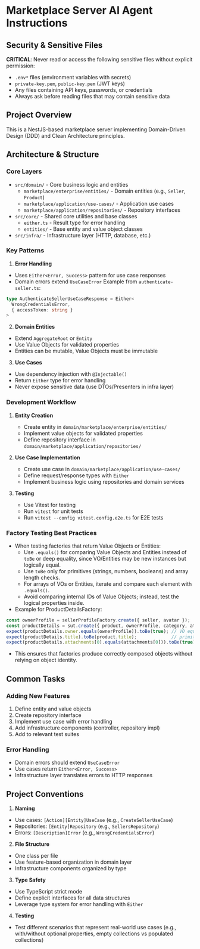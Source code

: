 # Marketplace Server AI Agent Instructions

## Security & Sensitive Files
**CRITICAL**: Never read or access the following sensitive files without explicit permission:
- `.env*` files (environment variables with secrets)
- `private-key.pem`, `public-key.pem` (JWT keys)
- Any files containing API keys, passwords, or credentials
- Always ask before reading files that may contain sensitive data

## Project Overview
This is a NestJS-based marketplace server implementing Domain-Driven Design (DDD) and Clean Architecture principles.

## Architecture & Structure

### Core Layers
- `src/domain/` - Core business logic and entities
  - `marketplace/enterprise/entities/` - Domain entities (e.g., `Seller`, `Product`)
  - `marketplace/application/use-cases/` - Application use cases
  - `marketplace/application/repositories/` - Repository interfaces
- `src/core/` - Shared core utilities and base classes
  - `either.ts` - Result type for error handling
  - `entities/` - Base entity and value object classes
- `src/infra/` - Infrastructure layer (HTTP, database, etc.)

### Key Patterns

1. **Error Handling**
- Uses `Either<Error, Success>` pattern for use case responses
- Domain errors extend `UseCaseError`
Example from `authenticate-seller.ts`:
```typescript
type AuthenticateSellerUseCaseResponse = Either<
  WrongCredentialsError,
  { accessToken: string }
>
```

2. **Domain Entities**
- Extend `AggregateRoot` or `Entity`
- Use Value Objects for validated properties
- Entities can be mutable, Value Objects must be immutable

3. **Use Cases**
- Use dependency injection with `@Injectable()`
- Return `Either` type for error handling
- Never expose sensitive data (use DTOs/Presenters in infra layer)

### Development Workflow

1. **Entity Creation**
   - Create entity in `domain/marketplace/enterprise/entities/`
   - Implement value objects for validated properties
   - Define repository interface in `domain/marketplace/application/repositories/`

2. **Use Case Implementation**
   - Create use case in `domain/marketplace/application/use-cases/`
   - Define request/response types with `Either`
   - Implement business logic using repositories and domain services

3. **Testing**
   - Use Vitest for testing
   - Run `vitest` for unit tests
   - Run `vitest --config vitest.config.e2e.ts` for E2E tests

### Factory Testing Best Practices
- When testing factories that return Value Objects or Entities:
  - Use `.equals()` for comparing Value Objects and Entities instead of `toBe` or deep equality, since VO/Entities may be new instances but logically equal.
  - Use `toBe` only for primitives (strings, numbers, booleans) and array length checks.
  - For arrays of VOs or Entities, iterate and compare each element with `.equals()`.
  - Avoid comparing internal IDs of Value Objects; instead, test the logical properties inside.
- Example for ProductDetailsFactory:
```typescript
const ownerProfile = sellerProfileFactory.create({ seller, avatar });
const productDetails = sut.create({ product, ownerProfile, category, attachments });
expect(productDetails.owner.equals(ownerProfile)).toBe(true); // VO equality
expect(productDetails.title).toBe(product.title);             // primitive equality
expect(productDetails.attachments[0].equals(attachments[0])).toBe(true); // array of VO/Entity
```
- This ensures that factories produce correctly composed objects without relying on object identity.

## Common Tasks

### Adding New Features
1. Define entity and value objects
2. Create repository interface
3. Implement use case with error handling
4. Add infrastructure components (controller, repository impl)
5. Add to relevant test suites

### Error Handling
- Domain errors should extend `UseCaseError`
- Use cases return `Either<Error, Success>`
- Infrastructure layer translates errors to HTTP responses

## Project Conventions

1. **Naming**
- Use cases: `[Action][Entity]UseCase` (e.g., `CreateSellerUseCase`)
- Repositories: `[Entity]Repository` (e.g., `SellersRepository`)
- Errors: `[Description]Error` (e.g., `WrongCredentialsError`)

2. **File Structure**
- One class per file
- Use feature-based organization in domain layer
- Infrastructure components organized by type

3. **Type Safety**
- Use TypeScript strict mode
- Define explicit interfaces for all data structures
- Leverage type system for error handling with `Either`

4. **Testing**
- Test different scenarios that represent real-world use cases (e.g., with/without optional properties, empty collections vs populated collections)
